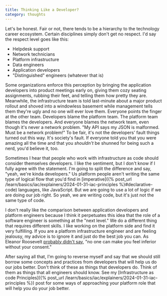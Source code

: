 ```yaml
---
title: Thinking Like a Developer?
category: thoughts
---
```

Let's be honest. Fair or not, there tends to be a hierarchy to the technology career ecosystem. Certain disciplines simply don't get no respect. I'd say the respect level goes like this:

- Helpdesk support
- Network technicians
- Platform infrastructure
- Data engineers
- Application developers
- "Distinguished" engineers (whatever that is)

Some organizations enforce this perception by bringing the application developers into product meetings early on, giving them cozy seating assignments, rubbing their feet, and telling them how pretty they are. Meanwhile, the infrastructure team is told last-minute about a major product rollout and shoved into a windowless basement while management tells them they're ugly and no one will ever love them. Everyone points the finger at the other team. Developers blame the platform team. The platform team blames the developers. And everyone blames the network team, even though it's never a network problem. "My API says my JSON is malformed. Must be a network problem!" To be fair, it's not the developers' fault things turned out this way. It's society's fault. If everyone told you that you were amazing all the time and that you *shouldn't* be shunned for being such a nerd, you'd believe it, too.

Sometimes I hear that people who work with infrastructure as code should consider themselves developers. I like the sentiment, but I don't know if I fully agree with the statement. I'm going to split the difference and say, "yeah, we're kinda developers." Us platform people aren't writing the same type of logical flow that you'd find in [imperative]({% post_url /learn/basics/iac/explainers/2024-01-31-iac-principles %}#declarative-code) languages, like JavaScript. But we are going to use a lot of logic if we are doing our job right. So yeah, we are writing code, but it's just not the same type of code.

I don't really like the comparison between application developers and platform engineers because I think it perpetuates this idea that the role of a software engineer is something at the "next level." We do a different thing that requires different skills. I like working on the platform side and find it very fulfilling. If you are a platform infrastructure engineer and are feeling jealousy, my advice is to ignore it and just do the best job you can. As Eleanor Roosevelt [probably didn't say](https://quoteinvestigator.com/2012/04/30/no-one-inferior/), "no one can make you feel inferior without your consent."

After saying all that, I'm going to reverse myself and say that we should still borrow some concepts and practices from developers that will help us do our jobs better. Don't think of these as things that developers do. Think of them as things that all engineers should know. See my [Infrastructure as code Principles]({% post_url /learn/basics/iac/explainers/2024-01-31-iac-principles %}) post for some ways of approaching your platform role that will help you do your job better.